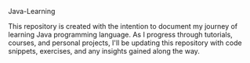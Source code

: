 Java-Learning


This repository is created with the intention to document my journey of learning Java programming language. As I progress through tutorials, courses, and personal projects, I'll be updating this repository with code snippets, exercises, and any insights gained along the way.
